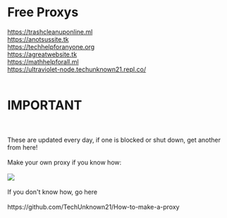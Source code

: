 # Free Proxys
<a href="https://trashcleanuponline.ml
" target="_blank">https://trashcleanuponline.ml
</a>
<br>
<a href="https://anotsussite.tk" target="_blank">https://anotsussite.tk</a>
<br>
<a href="https://techhelpforanyone.org" target="_blank">https://techhelpforanyone.org</a>
<br>
<a href="https://agreatwebsite.tk" target="_blank">https://agreatwebsite.tk</a>
<br>
<a href="https://mathhelpforall.ml" target="_blank">https://mathhelpforall.ml</a>
<br>
<a href="https://ultraviolet-node.techunknown21.repl.co/" target="_blank">https://ultraviolet-node.techunknown21.repl.co/</a>
<br>
<br>
# IMPORTANT
<br>
<br>
These are updated every day, if one is blocked or shut down, get another from here!
<br>
<br>
Make your own proxy if you know how:
<br>
<br>
<a href="https://www.replit.com/github/TechUnknown21/Ultraviolet-Node-Template">
<img src="https://raw.githubusercontent.com/BinBashBanana/deploy-buttons/master/buttons/remade/replit.svg">
</a>
<br>
<br>
If you don't know how, go here
<br>
<br>
https://github.com/TechUnknown21/How-to-make-a-proxy
